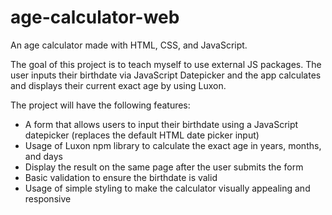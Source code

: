 # age-calculator-web

An age calculator made with HTML, CSS, and JavaScript.

The goal of this project is to teach myself to use external JS packages.
The user inputs their birthdate via JavaScript Datepicker and the app calculates and displays their current exact age by using Luxon.

The project will have the following features:

- A form that allows users to input their birthdate using a JavaScript datepicker (replaces the default HTML date picker input)
- Usage of Luxon npm library to calculate the exact age in years, months, and days
- Display the result on the same page after the user submits the form
- Basic validation to ensure the birthdate is valid
- Usage of simple styling to make the calculator visually appealing and responsive
